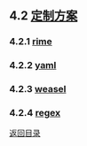 ## 4.2 [定制方案](https://github.com/ChineseInputMethod/weasel/blob/master/doc/4.2%20customization/guide.md)

### 4.2.1 [rime](https://github.com/ChineseInputMethod/weasel/blob/master/doc/4.2%20customization/4.2.1%20rime/rime.md)

### 4.2.2 [yaml](https://github.com/ChineseInputMethod/weasel/blob/master/doc/4.2%20customization/4.2.2%20yaml/weasel.md)

### 4.2.3 [weasel](https://github.com/ChineseInputMethod/weasel/blob/master/doc/4.2%20customization/4.2.3%20weasel/schema.md)

### 4.2.4 [regex](https://github.com/ChineseInputMethod/weasel/blob/master/doc/4.2%20customization/4.2.4%20regex/custom.md)

[返回目录](https://github.com/ChineseInputMethod/weasel/blob/master/doc/catalogue.md)